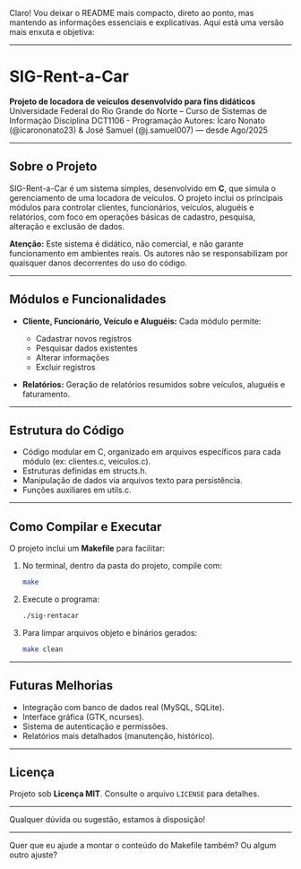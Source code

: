 Claro! Vou deixar o README mais compacto, direto ao ponto, mas mantendo as informações essenciais e explicativas. Aqui está uma versão mais enxuta e objetiva:

---

# SIG-Rent-a-Car

**Projeto de locadora de veículos desenvolvido para fins didáticos**
Universidade Federal do Rio Grande do Norte – Curso de Sistemas de Informação
Disciplina DCT1106 - Programação
Autores: Ícaro Nonato (@icarononato23) & José Samuel (@j.samuel007) — desde Ago/2025

---

## Sobre o Projeto

SIG-Rent-a-Car é um sistema simples, desenvolvido em **C**, que simula o gerenciamento de uma locadora de veículos. O projeto inclui os principais módulos para controlar clientes, funcionários, veículos, aluguéis e relatórios, com foco em operações básicas de cadastro, pesquisa, alteração e exclusão de dados.

**Atenção:**
Este sistema é didático, não comercial, e não garante funcionamento em ambientes reais. Os autores não se responsabilizam por quaisquer danos decorrentes do uso do código.

---

## Módulos e Funcionalidades

* **Cliente, Funcionário, Veículo e Aluguéis:**
  Cada módulo permite:

  * Cadastrar novos registros
  * Pesquisar dados existentes
  * Alterar informações
  * Excluir registros

* **Relatórios:**
  Geração de relatórios resumidos sobre veículos, aluguéis e faturamento.

---

## Estrutura do Código

* Código modular em C, organizado em arquivos específicos para cada módulo (ex: clientes.c, veiculos.c).
* Estruturas definidas em structs.h.
* Manipulação de dados via arquivos texto para persistência.
* Funções auxiliares em utils.c.

---

## Como Compilar e Executar

O projeto inclui um **Makefile** para facilitar:

1. No terminal, dentro da pasta do projeto, compile com:

   ```bash
   make
   ```

2. Execute o programa:

   ```bash
   ./sig-rentacar
   ```

3. Para limpar arquivos objeto e binários gerados:

   ```bash
   make clean
   ```

---

## Futuras Melhorias

* Integração com banco de dados real (MySQL, SQLite).
* Interface gráfica (GTK, ncurses).
* Sistema de autenticação e permissões.
* Relatórios mais detalhados (manutenção, histórico).

---

## Licença

Projeto sob **Licença MIT**. Consulte o arquivo `LICENSE` para detalhes.

---

Qualquer dúvida ou sugestão, estamos à disposição!

---

Quer que eu ajude a montar o conteúdo do Makefile também? Ou algum outro ajuste?
